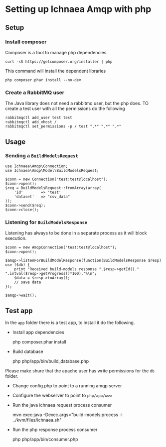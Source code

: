 Setting up Ichnaea Amqp with php
================================

Setup
-----

### Install composer

Composer is a tool to manage php dependencies.

    curl -sS https://getcomposer.org/installer | php

This command will install the dependent libraries

    php composer.phar install --no-dev

### Create a RabbitMQ user

The Java library does not need a rabbitmq user, but the php does.
TO create a test user with all the permissions do the following

    rabbitmqctl add_user test test
    rabbitmqctl add_vhost /
    rabbitmqctl set_permissions -p / test ".*" ".*" ".*" 

Usage
-----

### Sending a `BuildModelsRequest`

    use Ichnaea\Amqp\Connection;
	use Ichnaea\Amqp\Model\BuildModelsRequest;

	$conn = new Connection("test:test@localhost");
	$conn->open();
	$req = BuildModelsRequest::fromArray(array(
		'id'		=> 'test'
		'dataset'	=> "csv_data"
	));
	$conn->send($req);
	$conn->close();

### Listening for `BuildModelsResponse`

Listening has always to be done in a separate process as it will block execution.

	$conn = new AmqpConnection("test:test@localhost");
	$conn->open();

	$amqp->listenForBuildModelResponse(function(BuildModelsResponse $resp) use ($db) {
		print "Received build-models response ".$resp->getId()." ".intval($resp->getProgress()*100)."%\n";
		$data = $resp->toArray();
		// save data
	});

	$amqp->wait();


Test app
--------

In the `app` folder there is a test app, to install it do the following.

* Install app dependencies

    php composer.phar install

* Build database

    php php/app/bin/build_database.php

Please make shure that the apache user has write permissions for the `db` folder.

* Change config.php to point to a running amqp server

* Configure the webserver to point to `php/app/www`

* Run the java ichnaea request process consumer

    mvn exec:java -Dexec.args="build-models:process -i ../kvm/files/ichnaea.sh"

* Run the php response process consumer

	php php/app/bin/consumer.php